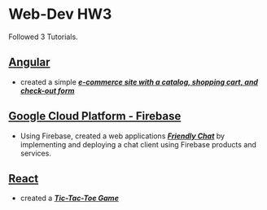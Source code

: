 # Web-Dev HW3
Followed 3 Tutorials.</br>
## [Angular](https://angular.io/start)
* created a simple <b><i>[e-commerce site with a catalog, shopping cart, and check-out form](https://my-cart-5abd0.web.app/)</i></b>
## [Google Cloud Platform - Firebase](https://codelabs.developers.google.com/codelabs/firebase-web/index.html#0)
* Using Firebase, created a web applications <b><i>[Friendly Chat](https://friendlychat-5bd03.web.app/)</i></b> by implementing and deploying a chat client using Firebase products and services.
## [React](https://reactjs.org/tutorial/tutorial.html)
* created a <b><i>[Tic-Tac-Toe Game](https://github.com/Sree-Vandana/Fullstack-webdev-HW/tree/master/hw3/React/my-app)</i></b>
